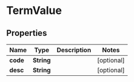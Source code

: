 
# TermValue

## Properties
Name | Type | Description | Notes
------------ | ------------- | ------------- | -------------
**code** | **String** |  |  [optional]
**desc** | **String** |  |  [optional]



